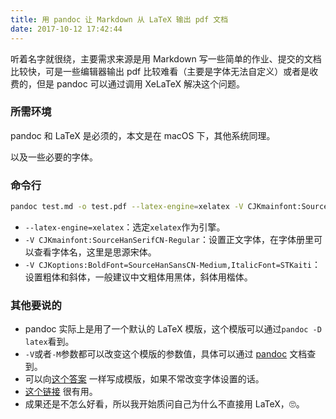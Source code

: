 ```yaml
---
title: 用 pandoc 让 Markdown 从 LaTeX 输出 pdf 文档
date: 2017-10-12 17:42:44
---
```


听着名字就很绕，主要需求来源是用 Markdown 写一些简单的作业、提交的文档比较快，可是一些编辑器输出 pdf 比较难看（主要是字体无法自定义）或者是收费的，但是 pandoc 可以通过调用 XeLaTeX 解决这个问题。

<!--more-->

### 所需环境

pandoc 和 LaTeX 是必须的，本文是在 macOS 下，其他系统同理。

以及一些必要的字体。

### 命令行

```bash
pandoc test.md -o test.pdf --latex-engine=xelatex -V CJKmainfont:SourceHanSerifCN-Regular -V CJKoptions:BoldFont=SourceHanSansCN-Medium,ItalicFont=STKaiti
```

* `--latex-engine=xelatex`：选定`xelatex`作为引擎。
* `-V CJKmainfont:SourceHanSerifCN-Regular`：设置正文字体，在字体册里可以查看字体名，这里是思源宋体。
* `-V CJKoptions:BoldFont=SourceHanSansCN-Medium,ItalicFont=STKaiti`：设置粗体和斜体，一般建议中文粗体用黑体，斜体用楷体。

### 其他要说的

* pandoc 实际上是用了一个默认的 LaTeX 模版，这个模版可以通过`pandoc -D latex`看到。
* `-V`或者`-M`参数都可以改变这个模版的参数值，具体可以通过 [pandoc](https://pandoc.org/MANUAL.html) 文档查到。
* 可以向[这个答案](https://tex.stackexchange.com/questions/341809/pandoc-does-not-recognize-chinese-characters}) 一样写成模版，如果不常改变字体设置的话。
* [这个链接](http://www.bagualu.net/wordpress/archives/5396) 很有用。
* 成果还是不怎么好看，所以我开始质问自己为什么不直接用 LaTeX，🙄️。
